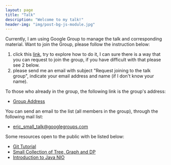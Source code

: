 ```yaml
---
layout: page
title: "Talk"
description: "Welcome to my talk!"
header-img: "img/post-bg-js-module.jpg"
---
```


Currently, I am using Google Group to manage the talk and corresponding material. Want to join the Group, please follow the instruction below:

1. click this [link](https://groups.google.com/d/forum/eric_small_talk), try to explore how to do it, I can sure there is a way that you can request to join the group, if you have difficult with that please see 2 below.
2. please send me an email with subject "Request joining to the talk group", indicate your email address and name (if I don't know your name).

To those who already in the group, the following link is the group's address:

- [Group Address](https://groups.google.com/d/forum/eric_small_talk)

You can send an email to the list (all members in the group), through the following mail list:

- eric_small_talk@googlegroups.com

Some resources open to the public with be listed below:

- [Git Tutorial](talk_slides/git.pdf)
- [Small Collection of Tree, Graph and DP](talk_slides/tree_graph_dp.pdf)
- [Introduction to Java NIO](talk_slides/java_nio.pdf)